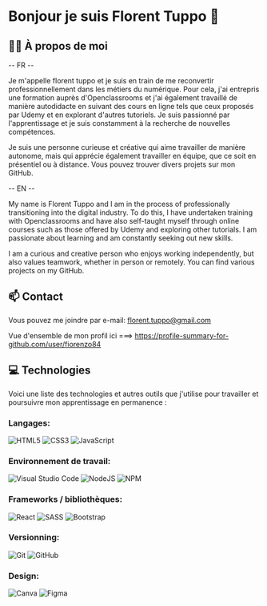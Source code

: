 # Bonjour je suis Florent Tuppo 👋

## 👨‍💻 À propos de moi 
-- FR --

Je m'appelle florent tuppo et je suis en train de me reconvertir professionnellement dans les métiers du numérique. Pour cela, j'ai entrepris une formation auprès d'Openclassrooms et j'ai également travaillé de manière autodidacte en suivant des cours en ligne tels que ceux proposés par Udemy et en explorant d'autres tutoriels. Je suis passionné par l'apprentissage et je suis constamment à la recherche de nouvelles compétences.

Je suis une personne curieuse et créative qui aime travailler de manière autonome, mais qui apprécie également travailler en équipe, que ce soit en présentiel ou à distance.
Vous pouvez trouver divers projets sur mon GitHub.



 -- EN --
 
 My name is Florent Tuppo and I am in the process of professionally transitioning into the digital industry. To do this, I have undertaken training with Openclassrooms and have also self-taught myself through online courses such as those offered by Udemy and exploring other tutorials. I am passionate about learning and am constantly seeking out new skills.

I am a curious and creative person who enjoys working independently, but also values teamwork, whether in person or remotely. You can find various projects on my GitHub.

## 📫 Contact 
Vous pouvez me joindre par e-mail: florent.tuppo@gmail.com

Vue d'ensemble de mon profil ici ===> https://profile-summary-for-github.com/user/fiorenzo84

## 💻 Technologies 
Voici une liste des technologies et autres outils que j'utilise pour travailler et poursuivre mon apprentissage en permanence :

### Langages:
![HTML5](https://img.shields.io/badge/html5-%23E34F26.svg?style=for-the-badge&logo=html5&logoColor=white)
![CSS3](https://img.shields.io/badge/css3-%231572B6.svg?style=for-the-badge&logo=css3&logoColor=white)
![JavaScript](https://img.shields.io/badge/javascript-%23323330.svg?style=for-the-badge&logo=javascript&logoColor=%23F7DF1E)


### Environnement de travail:
![Visual Studio Code](https://img.shields.io/badge/Visual%20Studio%20Code-0078d7.svg?style=for-the-badge&logo=visual-studio-code&logoColor=white)
![NodeJS](https://img.shields.io/badge/node.js-6DA55F?style=for-the-badge&logo=node.js&logoColor=white)
![NPM](https://img.shields.io/badge/NPM-%23000000.svg?style=for-the-badge&logo=npm&logoColor=white)


### Frameworks / bibliothèques:
![React](https://img.shields.io/badge/react-%2320232a.svg?style=for-the-badge&logo=react&logoColor=%2361DAFB)
![SASS](https://img.shields.io/badge/SASS-hotpink.svg?style=for-the-badge&logo=SASS&logoColor=white)
![Bootstrap](https://img.shields.io/badge/bootstrap-%23563D7C.svg?style=for-the-badge&logo=bootstrap&logoColor=white)


### Versionning:
![Git](https://img.shields.io/badge/git-%23F05033.svg?style=for-the-badge&logo=git&logoColor=white)
![GitHub](https://img.shields.io/badge/github-%23121011.svg?style=for-the-badge&logo=github&logoColor=white)


### Design:
![Canva](https://img.shields.io/badge/Canva-%2300C4CC.svg?style=for-the-badge&logo=Canva&logoColor=white)
![Figma](https://img.shields.io/badge/figma-%23F24E1E.svg?style=for-the-badge&logo=figma&logoColor=white)

